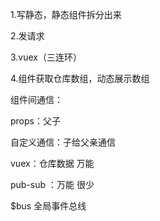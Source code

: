 1.写静态，静态组件拆分出来

2.发请求

3.vuex（三连环）

4.组件获取仓库数组，动态展示数组


组件间通信：

props：父子

自定义通信：子给父亲通信

vuex：仓库数据 万能

pub-sub ：万能 很少

$bus 全局事件总线
